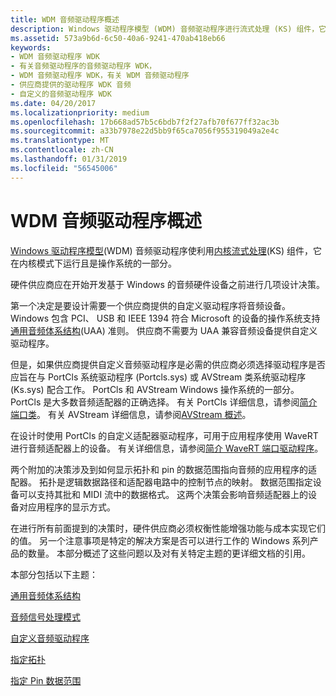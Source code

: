 ```yaml
---
title: WDM 音频驱动程序概述
description: Windows 驱动程序模型 (WDM) 音频驱动程序进行流式处理 (KS) 组件，它在内核模式下运行且属于操作系统内核的使用。
ms.assetid: 573a9b6d-6c50-40a6-9241-470ab418eb66
keywords:
- WDM 音频驱动程序 WDK
- 有关音频驱动程序的音频驱动程序 WDK，
- WDM 音频驱动程序 WDK，有关 WDM 音频驱动程序
- 供应商提供的驱动程序 WDK 音频
- 自定义的音频驱动程序 WDK
ms.date: 04/20/2017
ms.localizationpriority: medium
ms.openlocfilehash: 17b668ad57b5c6bdb7f2f27afb70f677ff32ac3b
ms.sourcegitcommit: a33b7978e22d5bb9f65ca7056f955319049a2e4c
ms.translationtype: MT
ms.contentlocale: zh-CN
ms.lasthandoff: 01/31/2019
ms.locfileid: "56545006"
---
```

# <a name="wdm-audio-drivers-overview"></a>WDM 音频驱动程序概述


[Windows 驱动程序模型](https://msdn.microsoft.com/library/windows/hardware/ff565698)(WDM) 音频驱动程序使利用[内核流式处理](https://msdn.microsoft.com/library/windows/hardware/ff560842)(KS) 组件，它在内核模式下运行且是操作系统的一部分。

硬件供应商应在开始开发基于 Windows 的音频硬件设备之前进行几项设计决策。

第一个决定是要设计需要一个供应商提供的自定义驱动程序将音频设备。 Windows 包含 PCI、 USB 和 IEEE 1394 符合 Microsoft 的设备的操作系统支持[通用音频体系结构](universal-audio-architecture.md)(UAA) 准则。 供应商不需要为 UAA 兼容音频设备提供自定义驱动程序。

但是，如果供应商提供自定义音频驱动程序是必需的供应商必须选择驱动程序是否应旨在与 PortCls 系统驱动程序 (Portcls.sys) 或 AVStream 类系统驱动程序 (Ks.sys) 配合工作。 PortCls 和 AVStream Windows 操作系统的一部分。 PortCls 是大多数音频适配器的正确选择。 有关 PortCls 详细信息，请参阅[简介端口类](introduction-to-port-class.md)。 有关 AVStream 详细信息，请参阅[AVStream 概述](https://msdn.microsoft.com/library/windows/hardware/ff554240)。

在设计时使用 PortCls 的自定义适配器驱动程序，可用于应用程序使用 WaveRT 进行音频适配器上的设备。 有关详细信息，请参阅[简介 WaveRT 端口驱动程序](introducing-the-wavert-port-driver.md)。

两个附加的决策涉及到如何显示拓扑和 pin 的数据范围指向音频的应用程序的适配器。 拓扑是逻辑数据路径和适配器电路中的控制节点的映射。 数据范围指定设备可以支持其批和 MIDI 流中的数据格式。 这两个决策会影响音频适配器上的设备对应用程序的显示方式。

在进行所有前面提到的决策时，硬件供应商必须权衡性能增强功能与成本实现它们的值。 另一个注意事项是特定的解决方案是否可以进行工作的 Windows 系列产品的数量。 本部分概述了这些问题以及对有关特定主题的更详细文档的引用。

本部分包括以下主题：

[通用音频体系结构](universal-audio-architecture.md)

[音频信号处理模式](audio-signal-processing-modes.md)

[自定义音频驱动程序](custom-audio-drivers.md)

[指定拓扑](specifying-the-topology.md)

[指定 Pin 数据范围](specifying-pin-data-ranges.md)

 

 




